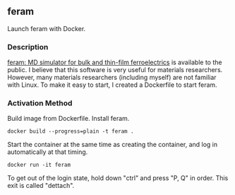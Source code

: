 ## feram
Launch feram with Docker.

### Description

[feram: MD simulator for bulk and thin-film ferroelectrics](https://loto.sourceforge.net/feram/index.en.html) is available to the public.
I believe that this software is very useful for materials researchers. However, many materials researchers (including myself) are not familiar with Linux.
To make it easy to start, I created a Dockerfile to start feram.

### Activation Method

Build image from Dockerfile.
Install feram.
```
docker build --progress=plain -t feram .
```

Start the container at the same time as creating the container, and log in automatically at that timing.
```
docker run -it feram
```

To get out of the login state, hold down "ctrl" and press "P, Q" in order.
This exit is called "dettach".